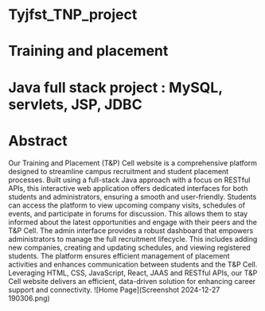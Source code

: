 # Tyjfst_TNP_project
# Training and placement 

# Java full stack project : MySQL, servlets, JSP, JDBC

# Abstract
 Our Training and Placement (T&P) Cell website is a
 comprehensive platform designed to streamline campus
 recruitment and student placement processes. Built using a
 full-stack Java approach with a focus on RESTful APIs,
 this interactive web application offers dedicated interfaces
 for both students and administrators, ensuring a smooth and
 user-friendly.
 Students can access the platform to view upcoming
 company visits, schedules of events, and participate in
 forums for discussion. This allows them to stay informed
 about the latest opportunities and engage with their peers
 and the T&P Cell.
 The admin interface provides a robust dashboard that
 empowers administrators to manage the full recruitment
 lifecycle. This includes adding new companies, creating
 and updating schedules, and viewing registered students.
 The platform ensures efficient management of placement
activities and enhances communication between students
 and the T&P Cell.
 Leveraging HTML, CSS, JavaScript, React, JAAS and
 RESTful APIs, our T&P Cell website delivers an efficient,
 data-driven solution for enhancing career support and
 connectivity.
 ![Home Page](Screenshot 2024-12-27 190306.png)

